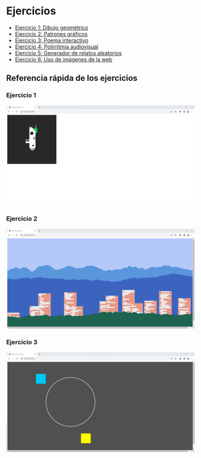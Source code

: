 # Ejercicios 

- [Ejercicio 1: Dibujo geométrico](https://github.com/jaimander/ND-Programacion-Creativa/tree/main/ejercicios/dibujo-geometrico) 
- [Ejercicio 2: Patrones gráficos](https://github.com/jaimander/ND-Programacion-Creativa/tree/main/ejercicios/patrones-graficos) 
- [Ejercicio 3: Poema interactivo](https://github.com/jaimander/ND-Programacion-Creativa/tree/main/ejercicios/poema-interactivo) 
- [Ejercicio 4: Polirritmia audiovisual](https://github.com/jaimander/ND-Programacion-Creativa/tree/main/ejercicios/polirritmia-audiovisual) 
- [Ejercicio 5: Generador de relatos aleatorios](https://github.com/jaimander/ND-Programacion-Creativa/tree/main/ejercicios/generador-de-relatos-aleatorios) 
- [Ejercicio 6: Uso de imágenes de la web](https://github.com/jaimander/ND-Programacion-Creativa/tree/main/ejercicios/uso-de-imagenes-de-la-web) 

## Referencia rápida de los ejercicios
### Ejercicio 1
![](https://github.com/jaimander/ND-Programacion-Creativa/blob/main/ejercicios/dibujo-geometrico/referencia.png) 
### Ejercicio 2
![](https://github.com/jaimander/ND-Programacion-Creativa/blob/main/ejercicios/patrones-graficos/referencia.png) 
### Ejercicio 3
![](https://github.com/jaimander/ND-Programacion-Creativa/blob/main/ejercicios/poema-interactivo/referencia.png) 



